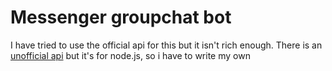 # Messenger groupchat bot
I have tried to use the official api for this but it isn't rich enough.
There is an [unofficial api](https://github.com/Schmavery/facebook-chat-api) but it's for node.js, so i have to write my own
